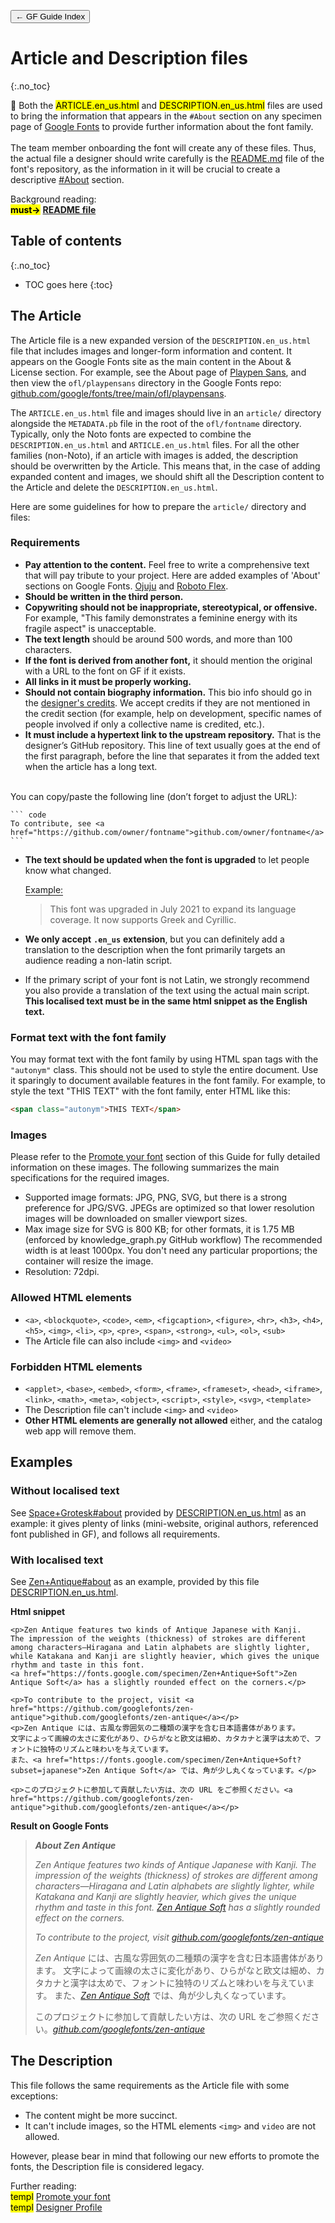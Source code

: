 <link href="style.css" rel="stylesheet">

<a href="./index"><button class="button button-i">&larr; GF Guide Index</button></a>

# Article and Description files
{:.no_toc}

<div class="callout">

🦉 Both the <mark class="grey">ARTICLE.en_us.html</mark> and <mark class="grey">DESCRIPTION.en_us.html</mark> files are used to bring the information that appears in the <code>#About</code> section on any specimen page of <a href="https://fonts.google.com">Google Fonts</a> to provide further information about the font family.
<br><br>
The team member onboarding the font will create any of these files. Thus, the actual file a designer should write carefully is the <a href="./readmefile">README.md</a> file of the font's repository, as the information in it will be crucial to create a descriptive <a href="https://fonts.google.com/specimen/Kalnia#about">#About</a> section.

</div>

<div class="context-reading">
    Background reading:<br>
    <mark class="green"><b>must&rarr;</b></mark> <a href="./readmefile" style="font-weight:bold">README file</a>
</div>

## Table of contents
{:.no_toc}
* TOC goes here
{:toc}

## The Article

The Article file is a new expanded version of the `DESCRIPTION.en_us.html` file that includes images and longer-form information and content. It appears on the Google Fonts site as the main content in the About & License section. For example, see the About page of [Playpen Sans](https://fonts.google.com/specimen/Playpen+Sans/about), and then view the `ofl/playpensans` directory in the Google Fonts repo: [github.com/google/fonts/tree/main/ofl/playpensans](https://github.com/google/fonts/tree/main/ofl/playpensans). 

The `ARTICLE.en_us.html` file and images should live in an `article/` directory alongside the `METADATA.pb` file in the root of the `ofl/fontname` directory. Typically, only the Noto fonts are expected to combine the `DESCRIPTION.en_us.html` and `ARTICLE.en_us.html` files. For all the other families (non-Noto), if an article with images is added, the description should be overwritten by the Article. This means that, in the case of adding expanded content and images, we should shift all the Description content to the Article and delete the `DESCRIPTION.en_us.html`.

Here are some guidelines for how to prepare the `article/` directory and files:

### Requirements

- **Pay attention to the content.** Feel free to write a comprehensive text that will pay tribute to your project. Here are added examples of 'About' sections on Google Fonts. <a href="https://fonts.google.com/specimen/Ojuju/about"> Ojuju</a> and <a href="https://fonts.google.com/specimen/Roboto+Flex/about"> Roboto Flex</a>.
- **Should be written in the third person.**
- **Copywriting should not be inappropriate, stereotypical, or offensive.** For example, "This family demonstrates a feminine energy with its fragile aspect" is unacceptable.
- **The text length** should be around 500 words, and more than 100 characters.
- **If the font is derived from another font,** it should mention the original with a URL to the font on GF if it exists.
- **All links in it must be properly working.**
- **Should not contain biography information.** This bio info should go in the [designer's credits](./profile). We accept credits if they are not mentioned in the credit section (for example, help on development, specific names of people involved if only a collective name is credited, etc.).
- **It must include a hypertext link to the upstream repository.** That is the designer’s GitHub repository. This line of text usually goes at the end of the first paragraph, before the line that separates it from the added text when the article has a long text. 
<br>
You can copy/paste the following line (don’t forget to adjust the URL):

    ``` code
    To contribute, see <a href="https://github.com/owner/fontname">github.com/owner/fontname</a>
    ```

-   **The text should be updated when the font is upgraded** to let people know what changed.

    <span style="border-bottom:0.05em solid">Example:</span>

    > This font was upgraded in July 2021 to expand its language coverage. It now supports Greek and Cyrillic.
-   **We only accept** **`.en_us`** **extension**, but you can definitely add a translation to the description when the font primarily targets an audience reading a non-latin script.
-   If the primary script of your font is not Latin, we strongly recommend you also provide a translation of the text using the actual main script. **This localised text must be in the same html snippet as the English text.**

### Format text with the font family

You may format text with the font family by using HTML span tags with the `"autonym"` class. This should not be used to style the entire document. Use it sparingly to document available features in the font family. For example, to style the text "THIS TEXT" with the font family, enter HTML like this:

```html
<span class="autonym">THIS TEXT</span>
```

### Images

Please refer to the [Promote your font](./promotion.md) section of this Guide for fully detailed information on these images. The following summarizes the main specifications for the required images.

- Supported image formats: JPG, PNG, SVG, but there is a strong preference for JPG/SVG. JPEGs are optimized so that lower resolution images will be downloaded on smaller viewport sizes.
- Max image size for SVG is 800 KB; for other formats, it is 1.75 MB (enforced by knowledge_graph.py GitHub workflow)
The recommended width is at least 1000px. You don't need any particular proportions; the container will resize the image.
- Resolution: 72dpi.

### Allowed HTML elements

-  `<a>`, `<blockquote>`, `<code>`, `<em>`, `<figcaption>`, `<figure>`, `<hr>`, `<h3>`, `<h4>`, `<h5>`, `<img>`, `<li>`, `<p>`, `<pre>`, `<span>`, `<strong>`, `<ul>`, `<ol>`, `<sub>`
- The Article file can also include `<img>` and `<video>`

 ### Forbidden HTML elements
 
- `<applet>`, `<base>`, `<embed>`, `<form>`, `<frame>`, `<frameset>`, `<head>`, `<iframe>`, `<link>`, `<math>`, `<meta>`, `<object>`, `<script>`, `<style>`, `<svg>`, `<template>`
- The Description file can't include `<img>` and `<video>`
- **Other HTML elements are generally not allowed** either, and the catalog web app will remove them.

## Examples

### Without localised text

See [Space+Grotesk#about](https://fonts.google.com/specimen/Space+Grotesk?query=Space+Grotesk#about) provided by [DESCRIPTION.en_us.html](https://github.com/floriankarsten/space-grotesk/blob/master/DESCRIPTION.en_us.html) as an example: it gives plenty of links (mini-website, original authors, referenced font published in GF), and follows all requirements.


### With localised text

See [Zen+Antique#about](https://fonts.google.com/specimen/Zen+Antique#about) as an example, provided by this file [DESCRIPTION.en_us.html](https://github.com/google/fonts/blob/main/ofl/zenantique/DESCRIPTION.en_us.html).

**Html snippet**

``` code
<p>Zen Antique features two kinds of Antique Japanese with Kanji.
The impression of the weights (thickness) of strokes are different among characters—Hiragana and Latin alphabets are slightly lighter, 
while Katakana and Kanji are slightly heavier, which gives the unique rhythm and taste in this font.
<a href="https://fonts.google.com/specimen/Zen+Antique+Soft">Zen Antique Soft</a> has a slightly rounded effect on the corners.</p>

<p>To contribute to the project, visit <a href="https://github.com/googlefonts/zen-antique">github.com/googlefonts/zen-antique</a></p>
<p>Zen Antique には、古風な雰囲気の二種類の漢字を含む日本語書体があります。
文字によって画線の太さに変化があり、ひらがなと欧文は細め、カタカナと漢字は太めで、フォントに独特のリズムと味わいを与えています。
また、<a href="https://fonts.google.com/specimen/Zen+Antique+Soft?subset=japanese">Zen Antique Soft</a> では、角が少し丸くなっています。</p>

<p>このプロジェクトに参加して貢献したい方は、次の URL をご参照ください。<a href="https://github.com/googlefonts/zen-antique">github.com/googlefonts/zen-antique</a></p>
```

**Result on Google Fonts**

> ***About Zen Antique***
>
> *Zen Antique features two kinds of Antique Japanese with Kanji. The impression of the weights (thickness) of strokes are different among characters—Hiragana and Latin alphabets are slightly lighter, while Katakana and Kanji are slightly heavier, which gives the unique rhythm and taste in this font. [Zen Antique Soft](https://fonts.google.com/specimen/Zen+Antique+Soft) has a slightly rounded effect on the corners.*
>
> *To contribute to the project, visit [github.com/googlefonts/zen-antique](https://github.com/googlefonts/zen-antique)*
>
> *Zen Antique* には、古風な雰囲気の二種類の漢字を含む日本語書体があります。 文字によって画線の太さに変化があり、ひらがなと欧文は細め、カタカナと漢字は太めで、フォントに独特のリズムと味わいを与えています。 また、*[Zen Antique Soft](https://fonts.google.com/specimen/Zen+Antique+Soft?subset=japanese)* では、角が少し丸くなっています。
>
> このプロジェクトに参加して貢献したい方は、次の URL をご参照ください。*[github.com/googlefonts/zen-antique](https://github.com/googlefonts/zen-antique)*

## The Description

This file follows the same requirements as the Article file with some exceptions:

- The content might be more succinct.
- It can't include images, so the HTML elements `<img>` and `video` are not allowed.

However, please bear in mind that following our new efforts to promote the fonts, the Description file is considered legacy.

<div class="next-reading">
    Further reading:<br>
    <mark class="grey">templ</mark> <a href="./promotion">Promote your font</a>
    <br>
    <mark class="grey">templ</mark> <a href="./profile">Designer Profile</a>
</div>
